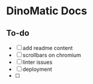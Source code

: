 # DinoMatic Docs

## To-do

- [ ] add readme content
- [ ] scrollbars on chromium
- [ ] linter issues
- [ ] deployment
- [ ]
